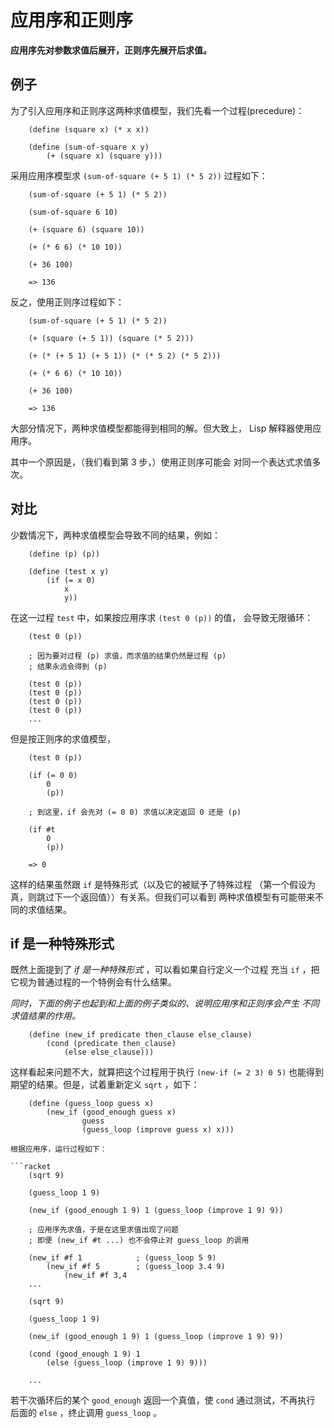 # 应用序和正则序

**应用序先对参数求值后展开，正则序先展开后求值。**

## 例子

为了引入应用序和正则序这两种求值模型，我们先看一个过程(precedure)：

```racket
    (define (square x) (* x x))

    (define (sum-of-square x y)
        (+ (square x) (square y)))
```

采用应用序模型求 ``(sum-of-square (+ 5 1) (* 5 2))`` 过程如下：

```racket
    (sum-of-square (+ 5 1) (* 5 2))

    (sum-of-square 6 10)

    (+ (square 6) (square 10))

    (+ (* 6 6) (* 10 10))

    (+ 36 100)

    => 136
```

反之，使用正则序过程如下：

```racket
    (sum-of-square (+ 5 1) (* 5 2))

    (+ (square (+ 5 1)) (square (* 5 2)))

    (+ (* (+ 5 1) (+ 5 1)) (* (* 5 2) (* 5 2)))

    (+ (* 6 6) (* 10 10))

    (+ 36 100)

    => 136
```

大部分情况下，两种求值模型都能得到相同的解。但大致上，
Lisp 解释器使用应用序。

其中一个原因是，（我们看到第 3 步，）使用正则序可能会
对同一个表达式求值多次。

## 对比

少数情况下，两种求值模型会导致不同的结果，例如：

```racket
    (define (p) (p))

    (define (test x y)
        (if (= x 0)
            x
            y))
```

在这一过程 ``test`` 中，如果按应用序求 ``(test 0 (p))`` 的值，
会导致无限循环：

```racket
    (test 0 (p))

    ; 因为要对过程 (p) 求值，而求值的结果仍然是过程 (p)
    ; 结果永远会得到 (p)

    (test 0 (p))
    (test 0 (p))
    (test 0 (p))
    (test 0 (p))
    ...
```

但是按正则序的求值模型，

```racket
    (test 0 (p))

    (if (= 0 0)
        0
        (p))

    ; 到这里，if 会先对 (= 0 0) 求值以决定返回 0 还是 (p)

    (if #t
        0
        (p))

    => 0
```
    
这样的结果虽然跟 ``if`` 是特殊形式（以及它的被赋予了特殊过程
（第一个假设为真，则跳过下一个返回值））有关系。但我们可以看到
两种求值模型有可能带来不同的求值结果。

## if 是一种特殊形式

既然上面提到了 *if 是一种特殊形式* ，可以看如果自行定义一个过程
充当 ``if`` ，把它视为普通过程的一个特例会有什么结果。

*同时，下面的例子也起到和上面的例子类似的、说明应用序和正则序会产生
不同求值结果的作用。*

```racket
    (define (new_if predicate then_clause else_clause)
        (cond (predicate then_clause)
            (else else_clause)))
```

这样看起来问题不大，就算把这个过程用于执行 ``(new-if (= 2 3) 0 5)``
也能得到期望的结果。但是，试着重新定义 ``sqrt`` ，如下：

```racket
    (define (guess_loop guess x)
        (new_if (good_enough guess x)
                guess
                (guess_loop (improve guess x) x)))

根据应用序，运行过程如下：

```racket
    (sqrt 9)

    (guess_loop 1 9)

    (new_if (good_enough 1 9) 1 (guess_loop (improve 1 9) 9))

    ; 应用序先求值，于是在这里求值出现了问题
    ; 即便 (new_if #t ...) 也不会停止对 guess_loop 的调用
    
    (new_if #f 1            ; (guess_loop 5 9)
        (new_if #f 5        ; (guess_loop 3.4 9)
            (new_if #f 3,4
    ...

    (sqrt 9)

    (guess_loop 1 9)

    (new_if (good_enough 1 9) 1 (guess_loop (improve 1 9) 9))

    (cond (good_enough 1 9) 1
        (else (guess_loop (improve 1 9) 9)))

    ...
```

若干次循环后的某个 ``good_enough`` 返回一个真值，使 ``cond`` 通过测试，不再执行
后面的 ``else`` ，终止调用 ``guess_loop`` 。
